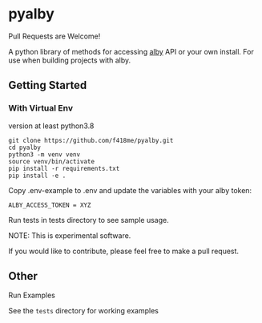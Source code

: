 # pyalby

Pull Requests are Welcome!

A python library of methods for accessing [alby](https://guides.getalby.com/developer-guide/v/alby-wallet-api/) API or your own install. For use when building  projects with alby. 




## Getting Started

### With Virtual Env

version at least python3.8

```
git clone https://github.com/f418me/pyalby.git
cd pyalby
python3 -m venv venv
source venv/bin/activate
pip install -r requirements.txt
pip install -e .
```

Copy .env-example to .env and update the variables with your alby token:

```
ALBY_ACCESS_TOKEN = XYZ
```

Run tests in tests directory to see sample usage.

NOTE: This is experimental software. 

If you would like to contribute, please feel free to make a pull request. 


## Other


Run Examples

See the `tests` directory for working examples

